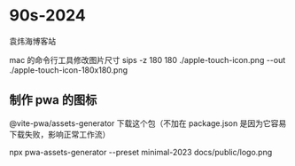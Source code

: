 # 90s-2024

袁炜海博客站

mac 的命令行工具修改图片尺寸
sips -z 180 180 ./apple-touch-icon.png --out ./apple-touch-icon-180x180.png

## 制作 pwa 的图标

@vite-pwa/assets-generator 下载这个包（不加在 package.json 是因为它容易下载失败，影响正常工作流）

npx pwa-assets-generator --preset minimal-2023 docs/public/logo.png
